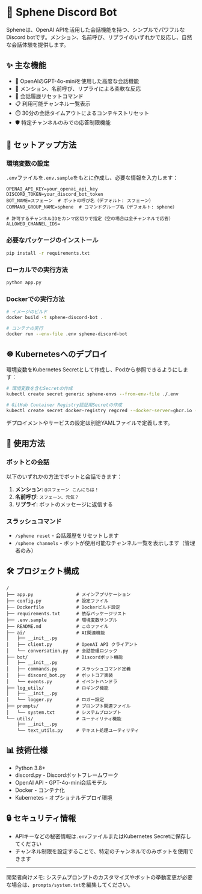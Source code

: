 # 🔮 Sphene Discord Bot

Spheneは、OpenAI APIを活用した会話機能を持つ、シンプルでパワフルなDiscord botです。メンション、名前呼び、リプライのいずれかで反応し、自然な会話体験を提供します。

## ✨ 主な機能

- 💬 OpenAIのGPT-4o-miniを使用した高度な会話機能
- 👋 メンション、名前呼び、リプライによる柔軟な反応
- 🔄 会話履歴リセットコマンド
- 📋 利用可能チャンネル一覧表示
- ⏱️ 30分の会話タイムアウトによるコンテキストリセット
- 🛡️ 特定チャンネルのみでの応答制限機能

## 🚀 セットアップ方法

### 環境変数の設定

`.env`ファイルを`.env.sample`をもとに作成し、必要な情報を入力します：

```
OPENAI_API_KEY=your_openai_api_key
DISCORD_TOKEN=your_discord_bot_token
BOT_NAME=スフェーン  # ボットの呼び名（デフォルト: スフェーン）
COMMAND_GROUP_NAME=sphene  # コマンドグループ名（デフォルト: sphene）

# 許可するチャンネルIDをカンマ区切りで指定（空の場合は全チャンネルで応答）
ALLOWED_CHANNEL_IDS=
```

### 必要なパッケージのインストール

```bash
pip install -r requirements.txt
```

### ローカルでの実行方法

```bash
python app.py
```

### Dockerでの実行方法

```bash
# イメージのビルド
docker build -t sphene-discord-bot .

# コンテナの実行
docker run --env-file .env sphene-discord-bot
```

## ☸️ Kubernetesへのデプロイ

環境変数をKubernetes Secretとして作成し、Podから参照できるようにします：

```bash
# 環境変数を含むSecretの作成
kubectl create secret generic sphene-envs --from-env-file ./.env

# GitHub Container Registry認証用Secretの作成
kubectl create secret docker-registry regcred --docker-server=ghcr.io --docker-username=<GitHubユーザー名> --docker-password=<GitHubトークン>
```

デプロイメントやサービスの設定は別途YAMLファイルで定義します。

## 📝 使用方法

### ボットとの会話

以下のいずれかの方法でボットと会話できます：

1. **メンション**: `@スフェーン こんにちは！`
2. **名前呼び**: `スフェーン、元気？`
3. **リプライ**: ボットのメッセージに返信する

### スラッシュコマンド

- `/sphene reset` - 会話履歴をリセットします
- `/sphene channels` - ボットが使用可能なチャンネル一覧を表示します（管理者のみ）

## 🛠️ プロジェクト構成

```
/
├── app.py                # メインアプリケーション
├── config.py             # 設定ファイル
├── Dockerfile            # Dockerビルド設定
├── requirements.txt      # 依存パッケージリスト
├── .env.sample           # 環境変数サンプル
├── README.md             # このファイル
├── ai/                   # AI関連機能
│   ├── __init__.py
│   ├── client.py         # OpenAI API クライアント
│   └── conversation.py   # 会話管理ロジック
├── bot/                  # Discordボット機能
│   ├── __init__.py
│   ├── commands.py       # スラッシュコマンド定義
│   ├── discord_bot.py    # ボットコア実装
│   └── events.py         # イベントハンドラ
├── log_utils/            # ロギング機能
│   ├── __init__.py
│   └── logger.py         # ロガー設定
├── prompts/              # プロンプト関連ファイル
│   └── system.txt        # システムプロンプト
└── utils/                # ユーティリティ機能
    ├── __init__.py
    └── text_utils.py     # テキスト処理ユーティリティ
```

## 📊 技術仕様

- Python 3.8+
- discord.py - Discordボットフレームワーク
- OpenAI API - GPT-4o-mini会話モデル
- Docker - コンテナ化
- Kubernetes - オプショナルデプロイ環境

## 🔒 セキュリティ情報

- APIキーなどの秘密情報は`.env`ファイルまたはKubernetes Secretに保存してください
- チャンネル制限を設定することで、特定のチャンネルでのみボットを使用できます

---

開発者向けメモ: システムプロンプトのカスタマイズやボットの挙動変更が必要な場合は、`prompts/system.txt`を編集してください。
